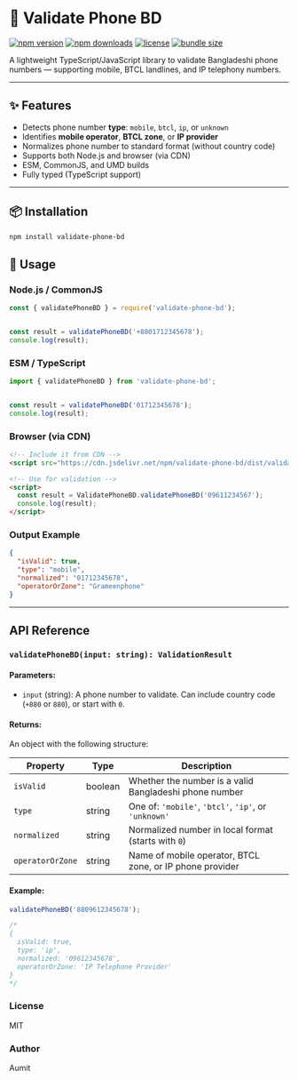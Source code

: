 # 📱 Validate Phone BD
[![npm version](https://img.shields.io/npm/v/validate-phone-bd)](https://npmjs.com/package/validate-phone-bd)
[![npm downloads](https://img.shields.io/npm/dw/validate-phone-bd)](https://npmjs.com/package/validate-phone-bd)
[![license](https://img.shields.io/npm/l/validate-phone-bd)](https://opensource.org/licenses/MIT)
[![bundle size](https://img.shields.io/bundlephobia/min/validate-phone-bd)](https://bundlephobia.com/result?p=validate-phone-bd)


A lightweight TypeScript/JavaScript library to validate Bangladeshi phone numbers — supporting mobile, BTCL landlines, and IP telephony numbers.

---

## ✨ Features

- Detects phone number **type**: `mobile`, `btcl`, `ip`, or `unknown`
- Identifies **mobile operator**, **BTCL zone**, or **IP provider**
- Normalizes phone number to standard format (without country code)
- Supports both Node.js and browser (via CDN)
- ESM, CommonJS, and UMD builds
- Fully typed (TypeScript support)

---

## 📦 Installation

```bash
npm install validate-phone-bd
```
## 🔧 Usage

### Node.js / CommonJS

```js
const { validatePhoneBD } = require('validate-phone-bd');


const result = validatePhoneBD('+8801712345678');
console.log(result);
```
### ESM / TypeScript
```js
import { validatePhoneBD } from 'validate-phone-bd';


const result = validatePhoneBD('01712345678');
console.log(result);
```

### Browser (via CDN)
```html
<!-- Include it from CDN -->
<script src="https://cdn.jsdelivr.net/npm/validate-phone-bd/dist/validate-phone-bd.umd.min.js"></script>

<!-- Use for validation -->
<script>
  const result = ValidatePhoneBD.validatePhoneBD('09611234567');
  console.log(result);
</script>
```

### Output Example

```json
{
  "isValid": true,
  "type": "mobile",
  "normalized": "01712345678",
  "operatorOrZone": "Grameenphone"
}
```

---

## API Reference

### `validatePhoneBD(input: string): ValidationResult`

#### Parameters:
- `input` (string): A phone number to validate. Can include country code (`+880` or `880`), or start with `0`.

#### Returns:
An object with the following structure:

| Property         | Type     | Description                                                  |
|------------------|----------|--------------------------------------------------------------|
| `isValid`        | boolean  | Whether the number is a valid Bangladeshi phone number       |
| `type`           | string   | One of: `'mobile'`, `'btcl'`, `'ip'`, or `'unknown'`         |
| `normalized`     | string   | Normalized number in local format (starts with `0`)          |
| `operatorOrZone` | string   | Name of mobile operator, BTCL zone, or IP phone provider     |

#### Example:

```js
validatePhoneBD('8809612345678');

/*
{
  isValid: true,
  type: 'ip',
  normalized: '09612345678',
  operatorOrZone: 'IP Telephone Provider'
}
*/
```
### License
MIT
### Author
Aumit